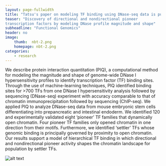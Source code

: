 ```yaml
---
layout: page-fullwidth
title: "Tatsu's paper on modeling TF binding using DNase-seq data is published on Nature biotechnology"
teaser: "Discovery of directional and nondirectional pioneer 
transcription factors by modeling DNase profile magnitude and shape"
subheadline: "Functional Genomics"
header: no
image:
    thumb:  nbt-2.png
    homepage: nbt-2.png
categories:
    - research
---
```


We describe protein interaction quantitation (PIQ), 
a computational method for modeling the magnitude and 
shape of genome-wide DNase I hypersensitivity profiles to 
identify transcription factor (TF) binding sites. Through the 
use of machine-learning techniques, PIQ identified binding 
sites for >700 TFs from one DNase I hypersensitivity analysis 
followed by sequencing (DNase-seq) experiment with accuracy 
comparable to that of chromatin immunoprecipitation followed 
by sequencing (ChIP-seq). We applied PIQ to analyze 
DNase-seq data from mouse embryonic stem cells 
differentiating into prepancreatic and intestinal endoderm. 
We identified 120 and experimentally validated eight ‘pioneer’ 
TF families that dynamically open chromatin. Four pioneer 
TF families only opened chromatin in one direction from their 
motifs. Furthermore, we identified ‘settler’ TFs whose genomic 
binding is principally governed by proximity to open chromatin. 
Our results support a model of hierarchical TF binding in which 
directional and nondirectional pioneer activity shapes the 
chromatin landscape for population by settler TFs.

![alt text]({{site:url}}/images/nbt-2.png)	
